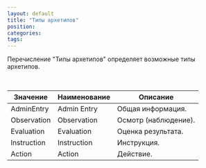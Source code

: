 ```yaml
---
layout: default
title: "Типы архетипов"
position: 
categories: 
tags: 
---
```


Перечисление "Типы архетипов" определяет возможные типы архетипов.

 

|Значение|Наименование|Описание|
|--------|------------|--------|
|AdminEntry|Admin Entry|Общая информация.|
|Observation|Observation|Осмотр (наблюдение).|
|Evaluation|Evaluation|Оценка результата.|
|Instruction|Instruction|Инструкция.|
|Action|Action|Действие.|

 

 

